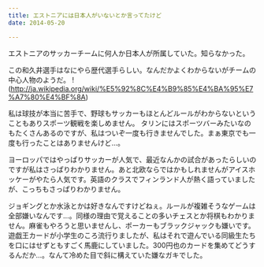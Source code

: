 ```yaml
---
title: エストニアには日本人がいないとか言ってたけど
date: 2014-05-20

---
```


エストニアのサッカーチームに何人か日本人が所属していた。知らなかった。

この和久井選手はなにやら歴代選手らしい。なんだかよくわからないがチームの中心人物のようだ。
!(http://ja.wikipedia.org/wiki/%E5%92%8C%E4%B9%85%E4%BA%95%E7%A7%80%E4%BF%8A)


私は球技が本当に苦手で、野球もサッカーもほとんどルールがわからないということもありスポーツ観戦を楽しめません。
タリンにはスポーツバーみたいなのもたくさんあるのですが、私はついぞ一度も行きませんでした。まぁ東京でも一度も行ったことはありませんけど…。

ヨーロッパではやっぱりサッカーが人気で、最近なんかの試合があったらしいのですが私はさっぱりわかりません。あと北欧ならではかもしれませんがアイスホッケーがやたら人気です。英語のクラスでフィンランド人が熱く語っていましたが、こっちもさっぱりわかりません。

ジョギングとか水泳とかは好きなんですけどねぇ。ルールが複雑そうなゲームは全部嫌いなんです…。同様の理由で覚えることの多いチェスとか将棋もわかりません。麻雀もやろうと思いませんし、ポーカーもブラックジャックも嫌いです。遊戯王カードが小学生のころ流行りましたが、私はそれで遊んでいる同級生たちを口にはせずともすごく馬鹿にしていました。300円也のカードを集めてどうするんだか…。なんて冷めた目で斜に構えていた嫌なガキでした。

